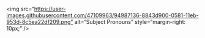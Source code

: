 <img 
src=“https://user-images.githubusercontent.com/47109963/94987136-8843d900-0581-11eb-953d-8c5ea22df209.png”
alt=“Subject Pronouns”
style=“margin-right: 10px;”
/>
